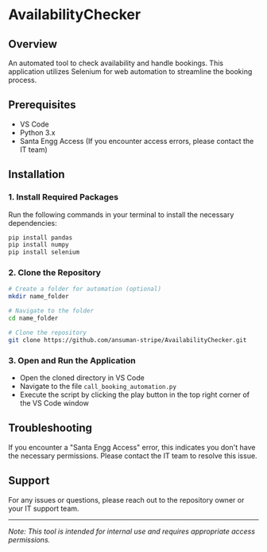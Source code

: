 # AvailabilityChecker

## Overview
An automated tool to check availability and handle bookings. This application utilizes Selenium for web automation to streamline the booking process.

## Prerequisites
- VS Code
- Python 3.x
- Santa Engg Access (If you encounter access errors, please contact the IT team)

## Installation

### 1. Install Required Packages
Run the following commands in your terminal to install the necessary dependencies:
```bash
pip install pandas
pip install numpy
pip install selenium
```

### 2. Clone the Repository
```bash
# Create a folder for automation (optional)
mkdir name_folder

# Navigate to the folder
cd name_folder

# Clone the repository
git clone https://github.com/ansuman-stripe/AvailabilityChecker.git
```

### 3. Open and Run the Application
- Open the cloned directory in VS Code
- Navigate to the file `call_booking_automation.py`
- Execute the script by clicking the play button in the top right corner of the VS Code window

## Troubleshooting
If you encounter a "Santa Engg Access" error, this indicates you don't have the necessary permissions. Please contact the IT team to resolve this issue.

## Support
For any issues or questions, please reach out to the repository owner or your IT support team.

---
*Note: This tool is intended for internal use and requires appropriate access permissions.*
